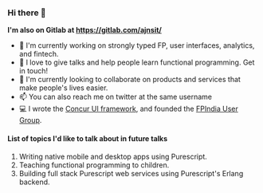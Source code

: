 ### Hi there 👋

**I'm also on Gitlab at https://gitlab.com/ajnsit/**

- 🔭 I'm currently working on strongly typed FP, user interfaces, analytics, and fintech.
- 🌱 I love to give talks and help people learn functional programming. Get in touch!
- 👯 I'm currently looking to collaborate on products and services that make people's lives easier.
- 📫 You can also reach me on twitter at the same username
- 💻 I wrote the [Concur UI framework](https://github.com/ajnsit/concur), and founded the [FPIndia User Group](https://functionalprogramming.in/).

#### List of topics I'd like to talk about in future talks

1. Writing native mobile and desktop apps using Purescript.
2. Teaching functional programming to children.
3. Building full stack Purescript web services using Purescript's Erlang backend.
